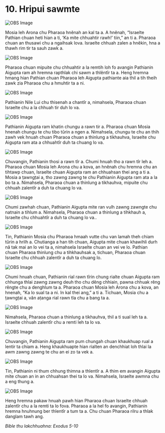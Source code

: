 # 10. Hripui sawmte #

![OBS Image](https://cdn.door43.org/obs/jpg/360px/obs-en-10-01.jpg)

Mosia leh Arona chu Pharaoa hnênah an kal ta a.  A hnênah, “Israelte Pathian chuan heti hian a ti, ‘Ka mite chhuahtir rawh!’ tiin,” an ti a. Pharaoa chuan an thusawi chu a ngaihsak lova. Israelte chhuah zalen a hnêkin, hna a thawh rim tir ta sauh zawk a.

![OBS Image](https://cdn.door43.org/obs/jpg/360px/obs-en-10-02.jpg)

Pharaoa chuan mipuite chu chhuahtir a la remtih loh fo avangin Pathianin Aigupta ram ah hremna rapthlak chi sawm a thlêntîr ta a. Heng hremna hmang hian Pathian chuan Pharaoa leh Aigupta pathiante aia thil a tih theih zawk zia Pharaoa chu a hmuhtir ta a ni.

![OBS Image](https://cdn.door43.org/obs/jpg/360px/obs-en-10-03.jpg)

Pathianin Nile Lui chu thisenah a chantîr a, nimahsela, Pharaoa chuan Israelte chu a la chhuah tir duh lo va.

![OBS Image](https://cdn.door43.org/obs/jpg/360px/obs-en-10-04.jpg)

Pathianin Aigupta ram khatin chungu a rawn tir a. Pharaoa chuan Mosia hnenah chungu te chu tibo tûrin a ngen a. Nimahsela, chungu te chu an thih zawh vek hnuah chuan Pharaoa chuan a thinlung a tikhauhva, Israelte chu Aigupta ram ata a chhuahtîr duh ta chuang lo va.

![OBS Image](https://cdn.door43.org/obs/jpg/360px/obs-en-10-05.jpg)

Chuvangin, Pathianin thosi a rawn tîr a. Chumi hnuah tho a rawn tîr leh a. Pharaoa chuan Mosia leh Arona chu a kova, an hnênah chu hremna chu an tihtawp chuan, Israelte chuan Aigupta ram an chhuahsan thei ang a ti a. Mosia a ṭawngṭai a, tho zawng zawng te chu Pathianin Aigupta ram ata a la bo ta a. Nimahsela, Pharaoa chuan a thinlung a tikhauhva, mipuite chu chhuah zalentîr a duh ta chuang lo va.

![OBS Image](https://cdn.door43.org/obs/jpg/360px/obs-en-10-06.jpg)

Chumi zawhah chuan, Pathianin Aigupta mite ran vulh zawng zawngte chu natnain a tihlum a. Nimahsela, Pharaoa chuan a thinlung a tihkhauh a, Israelte chu chhuahtîr a duh ta chuang lo va..

![OBS Image](https://cdn.door43.org/obs/jpg/360px/obs-en-10-07.jpg)

Tin, Pathianin Mosia chu Pharaoa hmaah vutte chu van lamah theh chiam tûrin a hrilh a. Chutianga a han tih chuan, Aigupta mite chuan khawihli durh nâ tak mai an lo vei ta a, nimahsela Israelte chuan an vei ve lo. Pathian chuan Pharaoa thinlung chu a tihkhauhsak a, tichuan, Pharaoa chuan Israelte chu chhuah zalentîr a duh ta chuang lo.

![OBS Image](https://cdn.door43.org/obs/jpg/360px/obs-en-10-08.jpg)

Chumi hnuah chuan, Pathianin rial rawn tîrin chung rialte chuan Aigupta ram chhunga thlai zawng zawng deuh tho chu dêng chhiain, pawna chhuak rêng rêngte chu a denghlum ta a. Pharaoa chuan Mosia leh Arona chu a kova, an hnenah, “Ka lo sual ta a ni. In kal thei ang,” a ti a. Tichuan, Mosia chu a ṭawngṭai a, vân aṭanga rial rawn tla chu a bang ta a.

![OBS Image](https://cdn.door43.org/obs/jpg/360px/obs-en-10-09.jpg)

Nimahsela, Pharaoa chuan a thinlung a tikhauhva, thil a ti sual leh ta a. Israelte chhuah zalentîr chu a remti leh ta lo va.

![OBS Image](https://cdn.door43.org/obs/jpg/360px/obs-en-10-10.jpg)

Chuvangin, Pathianin Aigupta ram pum chungah chuan khaukhuap rual a lentir ta chiam a. Heng khaukhuapte hian rialten an denchhiat loh thlai la awm zawng zawng te chu an ei zo ta vek a.

![OBS Image](https://cdn.door43.org/obs/jpg/360px/obs-en-10-11.jpg)

Tin, Pathianin ni thum chhung thimna a thlentîr a. A thim em avangin Aigupta mite chuan an in an chhuahsan thei ta lo va. Nimahsela, Israelte awmna chu a eng thung a.

![OBS Image](https://cdn.door43.org/obs/jpg/360px/obs-en-10-12.jpg)

Heng hremna pakaw hnuah pawh hian Pharaoa chuan Israelte chhuah zalentîr chu a la remti ta lo fova. Pharaoa a la hel fo avangin, Pathianin hremna hnuhnung ber thlentîr a tum ta a. Chu chuan Pharaoa rilru a thlak danglam tawh ang.

_Bible thu lakchhuahna: Exodus 5-10_


